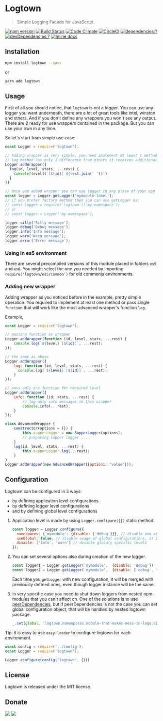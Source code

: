 # Logtown

> Simple Logging Facade for JavaScript.

[![npm version](https://badge.fury.io/js/logtown.svg)](https://www.npmjs.com/package/logtown)
[![Build Status](https://travis-ci.org/logtown/logtown.svg?branch=master)](https://travis-ci.org/logtown/logtown)
[![Code Climate](https://codeclimate.com/github/logtown/logtown/badges/gpa.svg)](https://codeclimate.com/github/logtown/logtown)
[![CircleCI](https://circleci.com/gh/logtown/logtown/tree/master.svg?style=svg)](https://circleci.com/gh/logtown/logtown/tree/master)
[![dependencies:?](https://img.shields.io/david/logtown/logtown.svg)](https://david-dm.org/logtown/logtown)
[![devDependencies:?](https://img.shields.io/david/dev/logtown/logtown.svg?style=flat)](https://david-dm.org/logtown/logtown)
[![Inline docs](http://inch-ci.org/github/logtown/logtown.svg?branch=master)](http://inch-ci.org/github/logtown/logtown)

## Installation

```bash
npm install logtown --save
```

or 

```bash
yarn add logtown
```

## Usage

First of all you should notice, that `logtown` is not a *logger*. You can use any logger you want underneath, there are a 
lot of great tools like intel, winston and others.
And if you don't define any wrappers you won't see any output. There are 2 ready for use wrappers contained in the 
package. But you can use your own in any time.

So let's start from simple use case:
```javascript
const Logger = require('logtown');

// Adding wrapper is very simple, you need implement at least 1 method from this array ['log', 'silly', 'debug', 'info', 'warn', 'error']
// log method has only 1 difference from others it receives additional *level* parameter
Logger.addWrapper({
  log(id, level, stats, ...rest) {
    console[level](`[${id}] ${rest.join(' ')}`)
  }
})

// Once you added wrapper you can use logger in any place of your app
const logger = Logger.getLogger('mymodule-label');
// if you prefer factory method then you can use getLogger as:
// const logger = require('logtown')('my-namespace');
// or 
// const logger = Logger('my-namespace');

logger.silly('Silly message');
logger.debug('Debug message');
logger.info('Info message');
logger.warn('Warn message');
logger.error('Error message');
```

### Using in es5 environment

There are several precompiled versions of this module placed in folders `es5` and `es6`. You might select the one you
needed by importing `require('logtown/es5/common')` for old commonjs environments.
 
### Adding new wrapper

Adding wrapper as you noticed before in the example, pretty simple operation. You required to implement at least one 
method or pass single `function` that will work like the most advanced wrapper's function `log`.

Example,
```javascript
const Logger = require('logtown');

// passing function as wrapper
Logger.addWrapper(function (id, level, stats, ...rest) {
    console.log(`${level} [${id}]`, ...rest);
});

// the same as above
Logger.addWrapper({
    log: function (id, level, stats, ...rest) {
      console.log(`${level} [${id}]`, ...rest);    
    }
});

// pass only one function for required level
Logger.addWrapper({
    info: function (id, stats, ...rest) {
        // log only info messages in this wrapper
        console.info(...rest);
    }
});

class AdvancedWrapper {
    constructor(options = {}) {
        this.supperLogger = new SupperLogger(options);
        // preparing supper logger ...
    }
    log(id, level, stats, ...rest) {
        this.supperLogger.log(...rest);
    }
}
Logger.addWrapper(new AdvancedWrapper({option1: "value"}));
```

## Configuration

Logtown can be configured in 3 ways: 
 
 * by defining application level configurations
 * by defining logger level configurations
 * and by defining global level configurations


 1. Application level is made by using `Logger.configure({})` static method.

    ```javascript
    const logger = Logger.configure({
      namespaces: {'mymodule': {disable: ['debug']}}, // disable one or more level for specific namespace
      useGlobal: false, // disable usage of global configurations, it is enabled by default
      disable: ['info', 'warn'] // disable globaly specific levels
    });
    ```
    
 2. You can set several options also during creation of the new logger.

    ```javascript
    const logger1 = Logger.getLogger('mymodule',  {disable: 'debug'})
    const logger2 = Logger.getLogger('mymodule',  {disable: ['debug', 'info']})
    ```
  
    Each time you `getLogger` with new configuration, it will be merged with previously defined ones, 
    even though logger instance will be the same. 

 3. In very specific case you need to shut down loggers from nested npm modules that you can't affect on. One of the solutions 
 is to use [peerDependencies](https://docs.npmjs.com/files/package.json#peerdependencies), but if peerDependencies is 
 not the case you can set global configuration object, that will be handled by nested logtown package.
 
     ```javascript
     _.set(global, 'logtown.namespaces.module-that-makes-mess-in-logs.disable', ['silly', 'debug']);
     ```
 
Tip: it is easy to use `easy-loader` to configure logtown for each environment.

```javascript
const config = require('../config');
const Logger = require('logtown');

Logger.configure(config('logtown', {}))
```

## License

Logtown is released under the MIT license.

## Donate

[![](https://img.shields.io/badge/patreon-donate-yellow.svg)](https://www.patreon.com/red_rabbit)
[![](https://img.shields.io/badge/flattr-donate-yellow.svg)](https://flattr.com/profile/red_rabbit)

